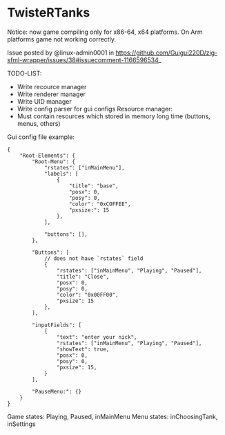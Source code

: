 # TwisteRTanks
Notice: now game compiling only for x86-64, x64 platforms. On Arm platforms game not working correctly.

Issue posted by @linux-admin0001 in https://github.com/Guigui220D/zig-sfml-wrapper/issues/38#issuecomment-1166596534_

TODO-LIST:

* Write recource manager
* Write renderer manager
* Write UID manager
* Write config parser for gui configs
Resource manager:
* Must contain resources which stored in memory long time (buttons, menus, others)

Gui config file example:
```json5
{
    "Root-Elements": {
        "Root-Menu": {
            "rstates": ["inMainMenu"],
            "labels": [
                {
                    "title": "base",
                    "posx": 0,
                    "posy": 0,
                    "color": "0xCOFFEE",
                    "pxsize:": 15
                },
            ],

            "buttons": [],
        },

        "Buttons": [
            // does not have `rstates` field
            {
                "rstates": ["inMainMenu", "Playing", "Paused"],
                "title": "Close",
                "posx": 0,
                "posy": 0,
                "color": "0x00FF00",
                "pxsize": 15
            },
        ],

        "inputFields": [
            {
                "text": "enter your nick", 
                "rstates": ["inMainMenu", "Playing", "Paused"],
                "showText": true,
                "posx": 0,
                "posy": 0,
                "pxsize": 15,
            }
        ],

        "PauseMenu:": {}
    }
}
```

Game states: Playing, Paused, inMainMenu
Menu states: inChoosingTank, inSettings
